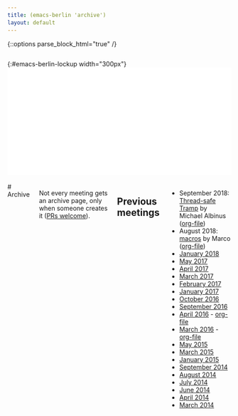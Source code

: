 ```yaml
---
title: (emacs-berlin 'archive')
layout: default
---
```

{::options parse_block_html="true" /}

<section id="above-fold"><div class="row"><div class="large-12 columns intro-info">

{:#emacs-berlin-lockup width="300px"}
![emacs-berlin logo](img/emacs-berlin.png)

</div></div></section>

<section id="below-fold"><div class="row"><div class="medium-8 columns">
# Archive

Not every meeting gets an archive page, only when someone creates it
([PRs welcome](https://github.com/emacs-berlin/emacs-berlin.org/)).

## Previous meetings
* September 2018: [Thread-safe Tramp](thread-safe-tramp-2018-09.html) by Michael Albinus ([org-file](thread-safe-tramp-2018-09.org))
* August 2018: [macros](macros-2018-08.html) by Marco ([org-file](macros-2018-08.org))
* [January 2018](20180131-notes.html)
* [May 2017](20170531-notes.html)
* [April 2017](20170426-notes.html)
* [March 2017](20170329-notes.html)
* [February 2017](#)
* [January 2017](20170126-notes.html)
* [October 2016](20161026-notes.html)
* [September 2016](20160928-notes.html)
* [April 2016](20160427-notes.html) - [org-file](20160427-notes.org)
* [March 2016](20160330-notes.html) - [org-file](20160330-notes.org)
* [May 2015](20150527-notes.html)
* [March 2015](20150325-announce.html)
* [January 2015](20150128-notes.html)
* [September 2014](20140924-notes.html)
* [August 2014](20140827-notes.html)
* [July 2014](20140730-notes.html)
* [June 2014](https://mailb.org/pipermail/emacs-berlin/2014/000008.html)
* [April 2014](https://gist.github.com/pxlpnk/11392935)
* [March 2014](20140327.html)



</div></div></section>
